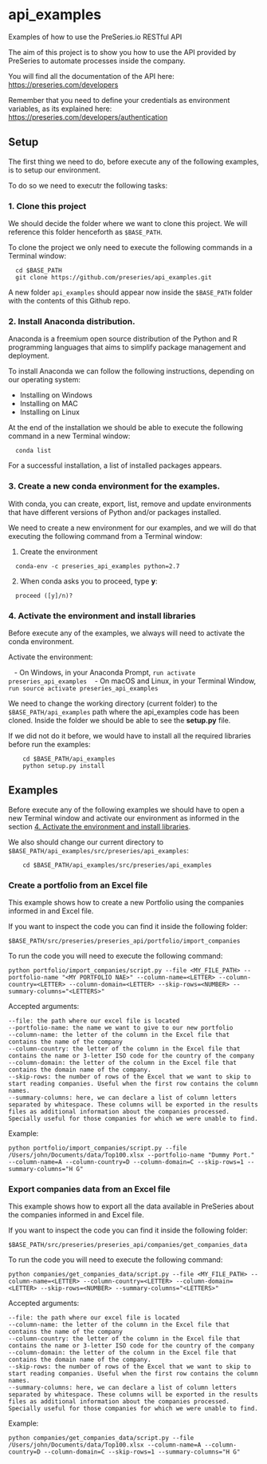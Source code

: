 # api_examples

Examples of how to use the PreSeries.io RESTful API

The aim of this project is to show you how to use the API provided by PreSeries to automate processes inside the company.

You will find all the documentation of the API here: https://preseries.com/developers

Remember that you need to define your credentials as environment variables, as its explained here: https://preseries.com/developers/authentication


## Setup

The first thing we need to do, before execute any of the following examples, is to setup our environment.

To do so we need to executr the following tasks:

### 1. Clone this project

We should decide the folder where we want to clone this project. We will reference this folder henceforth as ```$BASE_PATH```.

To clone the project we only need to execute the following commands in a Terminal window:

  
```{bash}
  cd $BASE_PATH
  git clone https://github.com/preseries/api_examples.git
```

A new folder ```api_examples``` should appear now inside the ```$BASE_PATH``` folder with the contents of this Github repo.

### 2. Install Anaconda distribution. 

Anaconda is a freemium open source distribution of the Python and R programming languages that aims to simplify package management and deployment.
  
To install Anaconda we can follow the following instructions, depending on our operating system:
  
  - Installing on Windows
  - Installing on MAC
  - Installing on Linux
  
At the end of the installation we should be able to execute the following command in a new Terminal window:
  
```{bash}
  conda list
```

For a successful installation, a list of installed packages appears.
  
### 3. Create a new conda environment for the examples.

With conda, you can create, export, list, remove and update environments that have different versions of Python and/or packages installed.

We need to create a new environment for our examples, and we will do that executing the following command from a Terminal window:


1. Create the environment

  ```{bash}
    conda-env -c preseries_api_examples python=2.7
  ```
2. When conda asks you to proceed, type __y__:

  ```{bash}
    proceed ([y]/n)?
  ```
  
### 4. Activate the environment and install libraries
 
Before execute any of the examples, we always will need to activate the conda environment. 

Activate the environment:

    - On Windows, in your Anaconda Prompt, ```run activate preseries_api_examples```
    - On macOS and Linux, in your Terminal Window, ```run source activate preseries_api_examples```

We need to change the working directory (current folder) to the ```$BASE_PATH/api_examples``` path where the api_examples code has been cloned. Inside the folder we should be able to see the __setup.py__ file.

If we did not do it before, we would have to install all the required libraries before run the examples:

  ```{bash}
      cd $BASE_PATH/api_examples
      python setup.py install
  ```


## Examples

Before execute any of the following examples we should have to open a new Terminal window and activate our environment as informed in the section [4. Activate the environment and install libraries](#4-activate-the-environment-and-install-libraries).

We also should change our current directory to ```$BASE_PATH/api_examples/src/preseries/api_examples```:

  ```{bash}
      cd $BASE_PATH/api_examples/src/preseries/api_examples
  ```
  
### Create a portfolio from an Excel file

This example shows how to create a new Portfolio using the companies informed in and Excel file. 

If you want to inspect the code you can find it inside the following folder:

```{bash}
$BASE_PATH/src/preseries/preseries_api/portfolio/import_companies
```

To run the code you will need to execute the following command:

```{bash}
python portfolio/import_companies/script.py --file <MY_FILE_PATH> --portfolio-name "<MY PORTFOLIO NAE>" --column-name=<LETTER> --column-country=<LETTER> --column-domain=<LETTER> --skip-rows=<NUMBER> --summary-columns="<LETTERS>"
```

Accepted arguments:

    --file: the path where our excel file is located
    --portfolio-name: the name we want to give to our new portfolio
    --column-name: the letter of the column in the Excel file that contains the name of the company
    --column-country: the letter of the column in the Excel file that contains the name or 3-letter ISO code for the country of the company
    --column-domain: the letter of the column in the Excel file that contains the domain name of the company.
    --skip-rows: the number of rows of the Excel that we want to skip to start reading companies. Useful when the first row contains the column names.
    --summary-columns: here, we can declare a list of column letters separated by whitespace. These columns will be exported in the results files as additional information about the companies processed. Specially useful for those companies for which we were unable to find.

Example:

```{bash}
python portfolio/import_companies/script.py --file /Users/john/Documents/data/Top100.xlsx --portfolio-name "Dummy Port." --column-name=A --column-country=D --column-domain=C --skip-rows=1 --summary-columns="H G"
```

### Export companies data from an Excel file

This example shows how to export all the data available in PreSeries about the companies informed in and Excel file. 

If you want to inspect the code you can find it inside the following folder:

```{bash}
$BASE_PATH/src/preseries/preseries_api/companies/get_companies_data
```

To run the code you will need to execute the following command:

```{bash}
python companies/get_companies_data/script.py --file <MY_FILE_PATH> --column-name=<LETTER> --column-country=<LETTER> --column-domain=<LETTER> --skip-rows=<NUMBER> --summary-columns="<LETTERS>"
```

Accepted arguments:

    --file: the path where our excel file is located
    --column-name: the letter of the column in the Excel file that contains the name of the company
    --column-country: the letter of the column in the Excel file that contains the name or 3-letter ISO code for the country of the company
    --column-domain: the letter of the column in the Excel file that contains the domain name of the company.
    --skip-rows: the number of rows of the Excel that we want to skip to start reading companies. Useful when the first row contains the column names.
    --summary-columns: here, we can declare a list of column letters separated by whitespace. These columns will be exported in the results files as additional information about the companies processed. Specially useful for those companies for which we were unable to find.

Example:

```{bash}
python companies/get_companies_data/script.py --file /Users/john/Documents/data/Top100.xlsx --column-name=A --column-country=D --column-domain=C --skip-rows=1 --summary-columns="H G"
```
